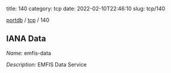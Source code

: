 title: 140
category: tcp
date: 2022-02-10T22:46:10
slug: tcp/140

[portdb](/) / [tcp](/category/tcp.html) / 140


## IANA Data

_Name:_ emfis-data

_Description:_ EMFIS Data Service

